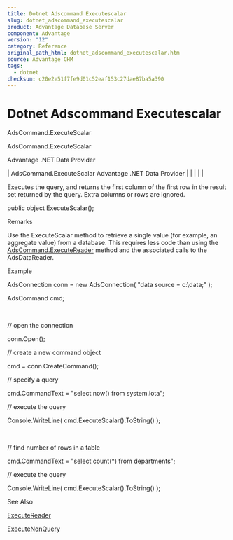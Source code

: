 ```yaml
---
title: Dotnet Adscommand Executescalar
slug: dotnet_adscommand_executescalar
product: Advantage Database Server
component: Advantage
version: "12"
category: Reference
original_path_html: dotnet_adscommand_executescalar.htm
source: Advantage CHM
tags:
  - dotnet
checksum: c20e2e51f7fe9d01c52eaf153c27dae87ba5a390
---
```


# Dotnet Adscommand Executescalar

AdsCommand.ExecuteScalar

AdsCommand.ExecuteScalar

Advantage .NET Data Provider

| AdsCommand.ExecuteScalar  Advantage .NET Data Provider |  |  |  |  |

Executes the query, and returns the first column of the first row in the result set returned by the query. Extra columns or rows are ignored.

public object ExecuteScalar();

Remarks

Use the ExecuteScalar method to retrieve a single value (for example, an aggregate value) from a database. This requires less code than using the [AdsCommand.ExecuteReader](dotnet_adscommand_executereader.md) method and the associated calls to the AdsDataReader.

Example

AdsConnection conn = new AdsConnection( "data source = c:\\data;" );

AdsCommand cmd;

 

// open the connection

conn.Open();

// create a new command object

cmd = conn.CreateCommand();

// specify a query

cmd.CommandText = "select now() from system.iota";

// execute the query

Console.WriteLine( cmd.ExecuteScalar().ToString() );

 

// find number of rows in a table

cmd.CommandText = "select count(\*) from departments";

// execute the query

Console.WriteLine( cmd.ExecuteScalar().ToString() );

See Also

[ExecuteReader](dotnet_adscommand_executereader.md)

[ExecuteNonQuery](dotnet_adscommand_executenonquery.md)
